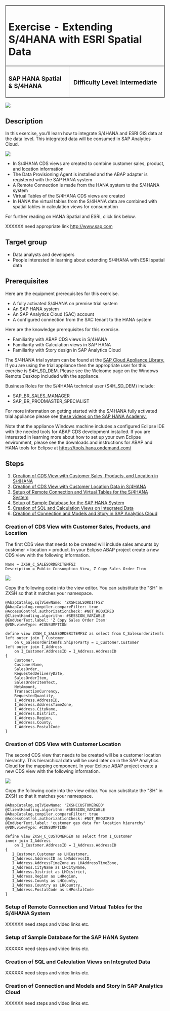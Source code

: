 <table width=100% border=>
<tr><td colspan=2><h1>Exercise - Extending S/4HANA with ESRI Spatial Data</h1></td></tr>
<tr><td width=40%><h3>SAP HANA Spatial & S/4HANA</h3></td><td width=60%><h3>&nbsp;Difficulty Level: Intermediate</h3></td></tr>
</table>

<img src="images/s4HpEsriDemoSAC01.jpg">  

## Description
In this exercise, you’ll learn how to integrate S/4HANA and ESRI GIS data at the data level. This integrated data will be consumed in SAP Analytics Cloud.

<img src="images/s4HpEsriDemoArch02.jpg">    

* In S/4HANA CDS views are created to combine customer sales, product, and location information
* The Data Provisioning Agent is installed and the ABAP adapter is registered with the SAP HANA system
* A Remote Connection is made from the HANA system to the S/4HANA system
* Virtual Tables of the S/4HANA CDS views are created
* In HANA the virtual tables from the S/4HANA data are combined with spatial tables in calculation views for consumption

For further reading on HANA Spatial and ESRI, click link below.

XXXXXX need appropriate link <http://www.sap.com>


## Target group

* Data analysts and developers
* People interested in learning about extending S/4HANA with ESRI spatial data  


## Prerequisites
  
Here are the equipment prerequisites for this exercise.

* A fully activated S/4HANA on premise trial system
* An SAP HANA system 
* An SAP Analytics Cloud (SAC) account
* A configured connection from the SAC tenant to the HANA system

Here are the knowledge prerequisites for this exercise.

* Familiarity with ABAP CDS views in S/4HANA
* Familiarity with Calculation views in SAP HANA
* Familiarity with Story design in SAP Analytics Cloud

The S/4HANA trial system can be found at the [SAP Cloud Appliance Library.](https://cal.sap.com/console/tenant_5XPSH094G71U#/solutions/4dd49282-86ec-4e78-8b40-ef0c237012fa) If you are using the trial appliance then the appropriate user for this exercise is S4H_SD_DEM. Please see the Welcome page on the Windows Remote Desktop included with the appliance. 

Business Roles for the S/4HANA technical user (S4H_SD_DEM) include:
* SAP_BR_SALES_MANAGER
* SAP_BR_PRODMASTER_SPECIALIST

For more information on getting started with the S/4HANA fully activated trial appliance please see [these videos on the SAP HANA Academy.](https://www.youtube.com/playlist?list=PLkzo92owKnVwCbYmnsFkPQ8hCyzGmXO8_)

Note that the appliance Windows machine includes a configured Eclipse IDE with the needed tools for ABAP CDS development installed. If you are interested in learning more about how to set up your own Eclipse environment, please see the downloads and instructions for ABAP and HANA tools for Eclipse at https://tools.hana.ondemand.com/

## Steps

1. [Creation of CDS View with Customer Sales, Products, and Location in S/4HANA](#cdsview1)
1. [Creation of CDS View with Customer Location Data in S/4HANA](#cdsview2)
1. [Setup of Remote Connection and Virtual Tables for the S/4HANA System](#remotecon)
1. [Setup of Sample Database for the SAP HANA System](#remotecon)
1. [Creation of SQL and Calculation Views on Integrated Data](#remotecon)
1. [Creation of Connection and Models and Story in SAP Analytics Cloud](#remotecon)

### <a name="cdsview1"></a> Creation of CDS View with Customer Sales, Products, and Location

The first CDS view that needs to be created will include sales amounts by customer > location > product. In your Eclipse ABAP project create a new CDS view with the following information.

```
Name = ZXSH_C_SALESORDERITEMFSZ
Description = Public Consumption View, Z Copy Sales Order Item
```

<img src="images/s4HpEsriDemoPics01.jpg">

Copy the following code into the view editor. You can substitute the "SH" in ZXSH so that it matches your namespace.
	
```
@AbapCatalog.sqlViewName: 'ZXSHCSLSORDITFSZ'
@AbapCatalog.compiler.compareFilter: true
@AccessControl.authorizationCheck: #NOT_REQUIRED
@ClientHandling.algorithm: #SESSION_VARIABLE
@EndUserText.label: 'Z Copy Sales Order Item'
@VDM.viewType: #CONSUMPTION

define view ZXSH_C_SALESORDERITEMFSZ as select from C_Salesorderitemfs
left outer join I_Customer
    on C_Salesorderitemfs.ShipToParty = I_Customer.Customer
left outer join I_Address
    on I_Customer.AddressID = I_Address.AddressID
{
    Customer,
    CustomerName,
    SalesOrder,
    RequestedDeliveryDate,
    SalesOrderItem,
    SalesOrderItemText,
    NetAmount,
    TransactionCurrency,
    RequestedQuantity,
    I_Address.AddressID,
    I_Address.AddressTimeZone,
    I_Address.CityName,
    I_Address.District,
    I_Address.Region,
    I_Address.County,
    I_Address.PostalCode
}
```

### <a name="cdsview2"></a> Creation of CDS View with Customer Location

The second CDS view that needs to be created will be a customer location hierarchy. This hierarchical data will be used later on in the SAP Analytics Cloud for the mapping component. In your Eclipse ABAP project create a new CDS view with the following information.

<img src="images/s4HpEsriDemoPics02.jpg">

Copy the following code into the view editor. You can substitute the "SH" in ZXSH so that it matches your namespace.

```
@AbapCatalog.sqlViewName: 'ZXSHCCUSTOMERGEO'
@ClientHandling.algorithm: #SESSION_VARIABLE
@AbapCatalog.compiler.compareFilter: true
@AccessControl.authorizationCheck: #NOT_REQUIRED
@EndUserText.label: 'customer geo data for location hierarchy'
@VDM.viewType: #CONSUMPTION

define view ZXSH_C_CUSTOMERGEO as select from I_Customer 
inner join I_Address
    on I_Customer.AddressID = I_Address.AddressID
{
   I_Customer.Customer as LHCustomer,
   I_Address.AddressID as LHAddressID, 
   I_Address.AddressTimeZone as LHAddressTimeZone, 
   I_Address.CityName as LHCityName,
   I_Address.District as LHDistrict,
   I_Address.Region as LHRegion,
   I_Address.County as LHCounty,
   I_Address.Country as LHCountry,
   I_Address.PostalCode as LHPostalCode
}
```

### <a name="remotecon"></a> Setup of Remote Connection and Virtual Tables for the S/4HANA System

XXXXXX need steps and video links etc.


### <a name="remotecon"></a> Setup of Sample Database for the SAP HANA System

XXXXXX need steps and video links etc.	


### <a name="remotecon"></a> Creation of SQL and Calculation Views on Integrated Data

XXXXXX need steps and video links etc.		


### <a name="remotecon"></a> Creation of Connection and Models and Story in SAP Analytics Cloud

XXXXXX need steps and video links etc.		

